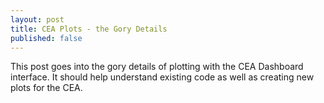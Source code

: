 ```yaml
---
layout: post
title: CEA Plots - the Gory Details
published: false
---
```


This post goes into the gory details of plotting with the CEA Dashboard interface. It should help understand existing code as well as creating new plots for the CEA.
